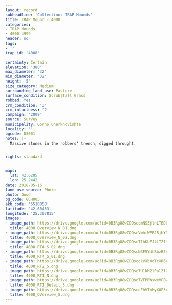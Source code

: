 ```yaml
---
layout: record
subheadline: 'Collection: TRAP Mounds'
title: TRAP Mound - 4008
categories:
- TRAP Mounds
- 4000-4999
header: no
tags:
- ''
trap_id: '4008'

certainty: Certain
elevation: '388'
max_diameter: '32'
min_diameter: '32'
height: '5'
size_category: Medium
surrounding_land_use: Pasture
surface_condition: Scrub|Tall Grass
robbed: Yes
crm_condition: '3'
crm_intactness: '2'
campaign: '2009'
source: Survey
municipality: Gorno Cherkhovishte
locality: ''
bgcode: DS001
notes: |-
  Massive stones in the robbers' trench, digged throught.


rights: standard


maps:
  lat: 42.6285
  lon: 25.2442
date: 2018-05-16
land_use_source: Photo
photo: Good
bg_code: GCH005
akb_code: '5510058'
latitude: '42.60453'
longitude: '25.307815'
images:
- image_path: https://drive.google.com/uc?id=0B3Rg88wZDQsccmNSZjlnLTBDQ0E
  title: 4008_Overview_N_01.dng
- image_path: https://drive.google.com/uc?id=0B3Rg88wZDQscVmhrWFRJRjhYNE0
  title: 4008_Overview_N_02.dng
- image_path: https://drive.google.com/uc?id=0B3Rg88wZDQscT1hKUFJ4LTZ1YVE
  title: 4008_RT4_S_02.dng
- image_path: https://drive.google.com/uc?id=0B3Rg88wZDQscN3E5YUhBbzB5VTg
  title: 4008_RT4_S_01.dng
- image_path: https://drive.google.com/uc?id=0B3Rg88wZDQscdkVXbXdTcXR6VjA
  title: 4008_RT2_S.dng
- image_path: https://drive.google.com/uc?id=0B3Rg88wZDQscTU1kM2lPalZIQVE
  title: 4008_RT1_N.dng
- image_path: https://drive.google.com/uc?id=0B3Rg88wZDQscTVFPRWxweVFBWms
  title: 4008_RT1_Detail_S.dng
- image_path: https://drive.google.com/uc?id=0B3Rg88wZDQsceEhVTkMyX0F3cGM
  title: 4008_OVerview_S.dng
---
```

